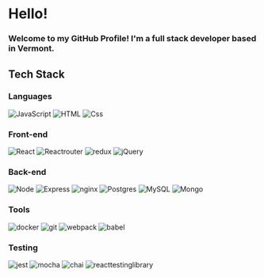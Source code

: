 # Hello!
### Welcome to my GitHub Profile! I'm a full stack developer based in Vermont.
## Tech Stack
### Languages

<p>
  <img alt="JavaScript" src="https://img.shields.io/badge/JavaScript-F7DF1E?logo=javascript&logoColor=white&style=for-the-badge" />
  <img alt="HTML" src="https://img.shields.io/badge/HTML5-E34F26?logo=html5&logoColor=white&style=for-the-badge" />
  <img alt="Css" src="https://img.shields.io/badge/CSS3-1572B6?logo=css3&logoColor=white&style=for-the-badge" />
</p>

### Front-end

<p>
   <img alt="React" src="https://img.shields.io/badge/React-61DAFB?logo=react&logoColor=white&style=for-the-badge" />
   <img alt="Reactrouter" src="https://camo.githubusercontent.com/4f9d20f3a284d2f6634282f61f82a62e99ee9906537dc9859decfdc9efbb51ec/68747470733a2f2f696d672e736869656c64732e696f2f62616467652f52656163745f526f757465722d4341343234353f7374796c653d666f722d7468652d6261646765266c6f676f3d72656163742d726f75746572266c6f676f436f6c6f723d7768697465" />
   <img alt="redux" src="https://img.shields.io/badge/redux-764ABC?logo=redux&logoColor=white&style=for-the-badge" />
   <img alt="jQuery" src="https://img.shields.io/badge/jQuery-0769AD?logo=jQuery&logoColor=white&style=for-the-badge" />
</p>

### Back-end

<p>
  <img alt="Node" src="https://img.shields.io/badge/NodeJS-339933?logo=node.js&logoColor=white&style=for-the-badge" />
  <img alt="Express" src="https://img.shields.io/badge/express-00BAFF?logo=express&logoColor=white&style=for-the-badge" />
  <img alt="nginx" src="https://img.shields.io/badge/Nginx-009639?logo=nginx&logoColor=white&style=for-the-badge" />
  <img alt="Postgres" src="https://img.shields.io/badge/Postgres-4169E1?logo=postgreSQL&logoColor=white&style=for-the-badge" />
  <img alt="MySQL" src="https://img.shields.io/badge/Mysql-F7DF1E?logo=mysql&logoColor=white&style=for-the-badge" />
  <img alt="Mongo" src="https://img.shields.io/badge/Mongo-47A248?logo=mongoDB&logoColor=white&style=for-the-badge" />
</p>

### Tools

<p>
  <img alt="docker" src="https://img.shields.io/badge/docker-2496ED?logo=docker&logoColor=white&style=for-the-badge" />
  <img alt="git" src="https://img.shields.io/badge/Git-F05032?logo=git&logoColor=white&style=for-the-badge" />
  <img alt="webpack" src="https://img.shields.io/badge/webpack-8DD6F9?logo=webpack&logoColor=white&style=for-the-badge" />
  <img alt="babel" src="https://img.shields.io/badge/Babel-F9DC3E?logo=babel&logoColor=white&style=for-the-badge" />

</p>

### Testing

<p>
  <img alt="jest" src="https://img.shields.io/badge/jest-C21325?logo=jest&logoColor=white&style=for-the-badge" />
  <img alt="mocha" src="https://img.shields.io/badge/mocha-8D6748?logo=mocha&logoColor=white&style=for-the-badge" />
  <img alt="chai" src="https://img.shields.io/badge/chai-A30701?logo=chai&logoColor=white&style=for-the-badge" />
  <img alt="reacttestinglibrary" src="https://camo.githubusercontent.com/75aae47c314f4e0e3c2729c983bbc8bd0f3e6e2728d71936ab1aa3c0251929bc/68747470733a2f2f696d672e736869656c64732e696f2f62616467652f2d54657374696e674c6962726172792d2532334533333333323f7374796c653d666f722d7468652d6261646765266c6f676f3d74657374696e672d6c696272617279266c6f676f436f6c6f723d7768697465" />
</p>
<!--
**dworthm/dworthm** is a ✨ _special_ ✨ repository because its `README.md` (this file) appears on your GitHub profile.

Here are some ideas to get you started:

- 🔭 I’m currently working on ...
- 🌱 I’m currently learning ...
- 👯 I’m looking to collaborate on ...
- 🤔 I’m looking for help with ...
- 💬 Ask me about ...
- 📫 How to reach me: ...
- 😄 Pronouns: ...
- ⚡ Fun fact: ...
-->
